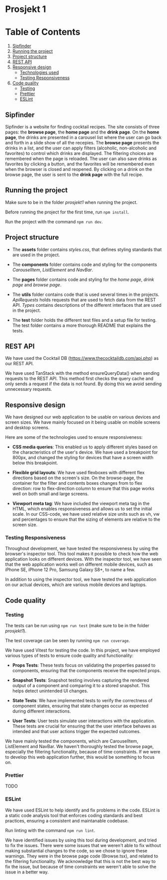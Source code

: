 # Prosjekt 1

# Table of Contents

1. [Sipfinder](#sipfinder)
2. [Running the project](#running-the-project)
3. [Project structure](#project-structure)
4. [REST API](#rest-api)
5. [Responsive design](#responsive-design)
   - [Technologies used](#technologies-used)
   - [Testing Responsiveness](#testing-responsiveness)
6. [Code quality](#code-quality)
   - [Testing](#testing)
   - [Prettier](#prettier)
   - [ESLint](#eslint)

## Sipfinder

Sipfinder is a website for finding cocktail recipes. The site consists of three pages: the **browse page**, the **home page** and the **drink page**. On the **home page**, the drinks are presented in a carousel list where the user can go back and forth in a slide show of all the recepies. The **browse page** presents the drinks in a list, and the user can apply filters (alcoholic, non-alcoholic and favorites) to control which drinks are displayed. The filtering choices are remembered when the page is reloaded. The user can also save drinks as favorites by clicking a button, and the favorites will be remembered even when the browser is closed and reopened. By clicking on a drink on the browse page, the user is sent to the **drink page** with the full recipe.

## Running the project

Make sure to be in the folder _prosjekt1_ when running the project.

Before running the project for the first time, run `npm install`.

Run the project with the command `npm run dev`.

## Project structure

- The **assets** folder contains _styles.css_, that defines styling standards that are used in the project.

- The **components** folder contains code and styling for the components _CarouselItem_, _ListElement_ and _NavBar_.

- The **pages** folder contains code and styling for the _home page_, _drink page_ and _browse page_.

- The **utils** folder contains code that is used several times in the projects. _ApiRequests_ holds requests that are used to fetch data from the REST API. _Types_ contains descriptions of the different interfaces that are used in the project.

- The **test** folder holds the different test files and a setup file for testing. The test folder contains a more thorough README that explains the tests.

## REST API

We have used the Cocktail DB (https://www.thecocktaildb.com/api.php) as our REST API.

We have used TanStack with the method ensureQueryData() when sending requests to the REST API. This method first checks the query cache and only sends a request if the data is not found. By doing this we avoid sending unnecessary requests.

## Responsive design

We have designed our web application to be usable on various devices and screen sizes. We have mainly focused on it being usable on mobile screens and desktop screens.

Here are some of the technologies used to ensure responsiveness:

- **CSS media queries**: This enabled us to apply different styles based on the characteristics of the user's device. We have used a breakpoint for 800px, and changed the styling for devices that have a screen width below this breakpoint.

- **Flexible grid layouts**: We have used flexboxes with different flex directions based on the screen's size. On the browse-page, the container for the filter and contents boxes changes from to flex direction: row to flex-direction column to ensure that this page works well on both small and large screens.

- **Viewport meta tag**: We have included the viewport meta tag in the HTML, which enables responsiveness and allows us to set the initial scale. In our CSS-code, we have used relative size units such as vh, vw and percentages to ensure that the sizing of elements are relative to the screen size.

### Testing Responsiveness

Throughout development, we have tested the responsiveness by using the browser's inspector tool. This tool makes it possible to check how the web application looks on different devices. With the inspector tool, we have seen that the web application works well on different mobile devices, such as iPhone SE, iPhone 12 Pro, Samsung Galaxy S8+, to name a few.

In addition to using the inspector tool, we have tested the web application on our actual devices, which are various mobile devices and laptops.

## Code quality

### Testing

The tests can be run using `npm run test` (make sure to be in the folder _prosjekt1_).

The test coverage can be seen by running `npm run coverage`.

We have used Vitest for testing the code. In this project, we have employed various types of tests to ensure code quality and functionality:

- **Props Tests**: These tests focus on validating the properties passed to components, ensuring that the components receive the expected props.

- **Snapshot Tests**: Snapshot testing involves capturing the rendered output of a component and comparing it to a stored snapshot. This helps detect unintended UI changes.

- **State Tests**: We have implemented tests to verify the correctness of component states, ensuring that state changes occur as expected during different interactions.

- **User Tests**: User tests simulate user interactions with the application. These tests are crucial for ensuring that the user interface behaves as intended and that user actions trigger the expected outcomes.

We have mainly tested the components, which are CarouselItem, ListElement and NavBar. We haven't thoroughly tested the browse page, especially the filtering functionality, because of time constraints. If we were to develop this web application further, this would be something to focus on.

### Prettier

TODO

### ESLint

We have used ESLint to help identify and fix problems in the code. ESLint is a static code analysis tool that enforces coding standards and best practices, ensuring a consistent and maintanable codebase.

Run linting with the command `npm run lint`.

We have identified issues by using this tool during development, and tried to fix the issues. There were some issues that we weren't able to fix without making substantial changes to the code, so we chose to ignore these warnings. They were in the browse page code (Browse.tsx), and related to the filtering functionality. We acknowledge that this is not the best way to fix the issue, but because of time constraints we weren't able to solve the issue in a better way.
